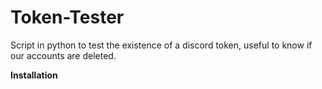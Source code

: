 # Token-Tester

Script in python to test the existence of a discord token, useful to know if our accounts are deleted.


**Installation**



